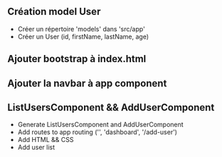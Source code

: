 ## Création model User

* Créer un répertoire 'models' dans 'src/app'
* Créer un User (id, firstName, lastName, age)

## Ajouter bootstrap à index.html

## Ajouter la navbar à app component

## ListUsersComponent && AddUserComponent

* Generate ListUsersComponent and AddUserComponent
* Add routes to app routing ('', 'dashboard', '/add-user')
* Add HTML && CSS
* Add user list


